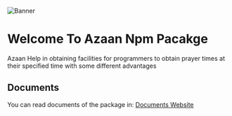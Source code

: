 ![Banner](https://371507527-files.gitbook.io/~/files/v0/b/gitbook-x-prod.appspot.com/o/spaces%2FnJhUXERfYydYgx2jqYiK%2Fuploads%2FeyN2MI9pZnb2eoKrMD7M%2FUntitled-1-Recovered.jpg?alt=media&token=2df88696-294a-4294-a0eb-e5bc8c4e292d)
# Welcome To **Azaan** Npm Pacakge
Azaan Help in obtaining facilities for programmers to obtain prayer times at their specified time with some different advantages

## Documents
You can read documents of the package in: [Documents Website](https://abdullah-aly.gitbook.io/azaan/)